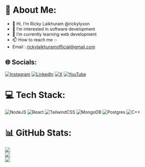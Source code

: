 # 💫 About Me:
- 👋 Hi, I’m Ricky Laikhuram @rickylyxon
- 👀 I’m interested in software development
- 🌱 I’m currently learning web development
- 📫 How to reach me :-
-  Email : rickylaikhuramofficial@gmail.com


## 🌐 Socials:
[![Instagram](https://img.shields.io/badge/Instagram-%23E4405F.svg?logo=Instagram&logoColor=white)](https://instagram.com/rickylyxon) [![LinkedIn](https://img.shields.io/badge/LinkedIn-%230077B5.svg?logo=linkedin&logoColor=white)](https://linkedin.com/in/rickylyxon) [![X](https://img.shields.io/badge/X-black.svg?logo=X&logoColor=white)](https://x.com/rickylyxon) [![YouTube](https://img.shields.io/badge/YouTube-%23FF0000.svg?logo=YouTube&logoColor=white)](https://youtube.com/@@rickylyxon) 

# 💻 Tech Stack:
![NodeJS](https://img.shields.io/badge/node.js-6DA55F?style=for-the-badge&logo=node.js&logoColor=white) ![React](https://img.shields.io/badge/react-%2320232a.svg?style=for-the-badge&logo=react&logoColor=%2361DAFB) ![TailwindCSS](https://img.shields.io/badge/tailwindcss-%2338B2AC.svg?style=for-the-badge&logo=tailwind-css&logoColor=white)  ![MongoDB](https://img.shields.io/badge/MongoDB-%234ea94b.svg?style=for-the-badge&logo=mongodb&logoColor=white) ![Postgres](https://img.shields.io/badge/postgres-%23316192.svg?style=for-the-badge&logo=postgresql&logoColor=white) ![C++](https://img.shields.io/badge/c++-%2300599C.svg?style=for-the-badge&logo=c%2B%2B&logoColor=white) 
# 📊 GitHub Stats:
![](https://github-readme-stats.vercel.app/api?username=rickylyxon&theme=dark&hide_border=true&include_all_commits=false&count_private=false)<br/>
![](https://github-readme-streak-stats.herokuapp.com/?user=rickylyxon&theme=dark&hide_border=true)<br/>
![](https://github-readme-stats.vercel.app/api/top-langs/?username=rickylyxon&theme=dark&hide_border=true&include_all_commits=false&count_private=false&layout=compact)

<!-- Proudly created with GPRM ( https://gprm.itsvg.in ) -->
<!---
rickylyxon/rickylyxon is a ✨ special ✨ repository because its `README.md` (this file) appears on your GitHub profile.
You can click the Preview link to take a look at your changes.
--->
